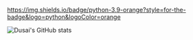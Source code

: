 https://img.shields.io/badge/python-3.9-orange?style=for-the-badge&logo=python&logoColor=orange

![Dusai's GitHub stats](https://github-readme-stats.vercel.app/api?username=nuaazs&show_icons=true&theme=radical)
